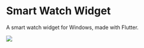 # Smart Watch Widget

A smart watch widget for Windows, made with Flutter.

![](https://user-images.githubusercontent.com/946652/156550295-97c054aa-7a31-48a3-b2f0-3a31c0b8ee67.png)